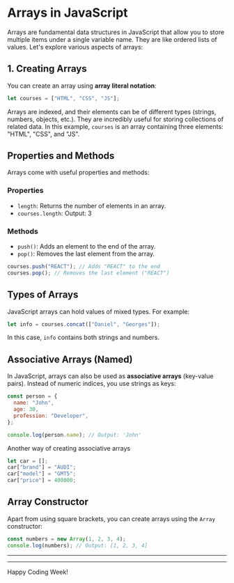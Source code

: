 # Arrays in JavaScript

Arrays are fundamental data structures in JavaScript that allow you to store multiple items under a single variable name. They are like ordered lists of values. Let's explore various aspects of arrays:

## 1. Creating Arrays

You can create an array using **array literal notation**:

```javascript
let courses = ["HTML", "CSS", "JS"];
```

Arrays are indexed, and their elements can be of different types (strings, numbers, objects, etc.). They are incredibly useful for storing collections of related data. In this example, `courses` is an array containing three elements: "HTML", "CSS", and "JS".

## Properties and Methods

Arrays come with useful properties and methods:

### Properties

- `length`: Returns the number of elements in an array.
- `courses.length`: Output: 3

### Methods

- `push()`: Adds an element to the end of the array.
- `pop()`: Removes the last element from the array.

```javascript
courses.push("REACT"); // Adds "REACT" to the end
courses.pop(); // Removes the last element ("REACT")
```

## Types of Arrays

JavaScript arrays can hold values of mixed types. For example:

```javascript
let info = courses.concat(["Daniel", "Georges"]);
```

In this case, `info` contains both strings and numbers.

## Associative Arrays (Named)

In JavaScript, arrays can also be used as **associative arrays** (key-value pairs). Instead of numeric indices, you use strings as keys:

```javascript
const person = {
  name: "John",
  age: 30,
  profession: "Developer",
};

console.log(person.name); // Output: 'John'
```

Another way of creating associative arrays

```javascript
let car = [];
car["brand"] = "AUDI";
car["model"] = "GMT5";
car["price"] = 400000;
```

## Array Constructor

Apart from using square brackets, you can create arrays using the `Array` constructor:

```javascript
const numbers = new Array(1, 2, 3, 4);
console.log(numbers); // Output: [1, 2, 3, 4]
```

---

---

Happy Coding Week!
